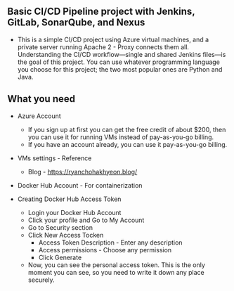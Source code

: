 ## Basic CI/CD Pipeline project with Jenkins, GitLab, SonarQube, and Nexus
+ This is a simple CI/CD project using Azure virtual machines, and a private server running Apache 2 - Proxy connects them all. Understanding the CI/CD workflow—single and shared Jenkins files—is the goal of this project. You can use whatever programming language you choose for this project; the two most popular ones are Python and Java.

## What you need
+ Azure Account
  + If you sign up at first you can get the free credit of about $200, then you can use it for running VMs instead of pay-as-you-go billing.
  + If you have an account already, you can use it pay-as-you-go billing.

+ VMs settings - Reference
  + Blog - https://ryanchohakhyeon.blog/

+ Docker Hub Account - For containerization
+ Creating Docker Hub Access Token
  + Login your Docker Hub Account
  + Click your profile and Go to My Account
  + Go to Security section
  + Click New Access Tocken
    + Access Token Description - Enter any description
    + Access permissions - Choose any permission
    + Click Generate
  + Now, you can see the personal access token. This is the only moment you can see, so you need to write it down any place securely.
